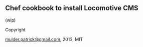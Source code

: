 Chef cookbook to install Locomotive CMS
---------------------------------------

(wip)

Copyright

mulder.patrick@gmail.com, 2013, MIT

